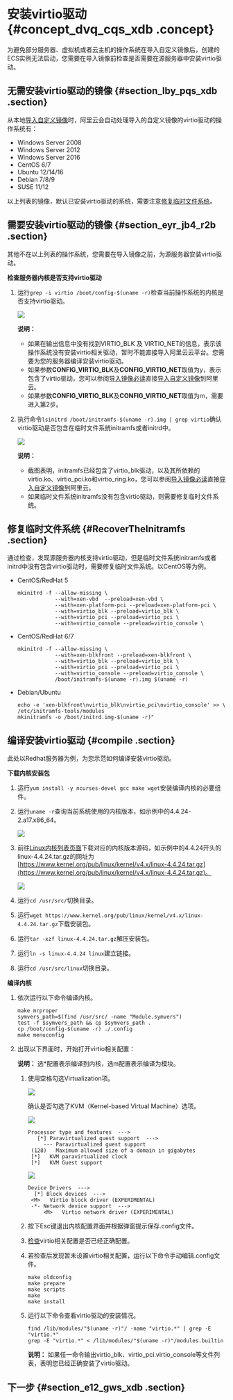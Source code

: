 # 安装virtio驱动 {#concept_dvq_cqs_xdb .concept}

为避免部分服务器、虚拟机或者云主机的操作系统在导入自定义镜像后，创建的ECS实例无法启动，您需要在导入镜像前检查是否需要在源服务器中安装virtio驱动。

## 无需安装virtio驱动的镜像 {#section_lby_pqs_xdb .section}

从本地[导入自定义镜像](intl.zh-CN/用户指南/镜像/导入镜像/导入自定义镜像.md#)时，阿里云会自动处理导入的自定义镜像的virtio驱动的操作系统有：

-   Windows Server 2008
-   Windows Server 2012
-   Windows Server 2016
-   CentOS 6/7
-   Ubuntu 12/14/16
-   Debian 7/8/9
-   SUSE 11/12

以上列表的镜像，默认已安装virtio驱动的系统，需要注意[修复临时文件系统](#RecoverTheInitramfs)。

## 需要安装virtio驱动的镜像 {#section_eyr_jb4_r2b .section}

其他不在以上列表的操作系统，您需要在导入镜像之前，为源服务器安装virtio驱动。

**检查服务器内核是否支持virtio驱动**

1.  运行`grep -i virtio /boot/config-$(uname -r)`检查当前操作系统的内核是否支持virtio驱动。

    ![](http://static-aliyun-doc.oss-cn-hangzhou.aliyuncs.com/assets/img/9707/15394858674632_zh-CN.png)

    **说明：** 

    -   如果在输出信息中没有找到VIRTIO\_BLK 及 VIRTIO\_NET的信息，表示该操作系统没有安装virtio相关驱动，暂时不能直接导入阿里云云平台。您需要为您的服务器编译安装virtio驱动。
    -   如果参数**CONFIG\_VIRTIO\_BLK**及**CONFIG\_VIRTIO\_NET**取值为y，表示包含了virtio驱动，您可以参阅[导入镜像必读](intl.zh-CN/用户指南/镜像/导入镜像/导入镜像必读.md#)直接[导入自定义镜像](intl.zh-CN/用户指南/镜像/导入镜像/导入自定义镜像.md#)到阿里云。
    -   如果参数**CONFIG\_VIRTIO\_BLK**及**CONFIG\_VIRTIO\_NET**取值为m，需要进入第2步。
2.  执行命令`lsinitrd /boot/initramfs-$(uname -r).img | grep virtio`确认virtio驱动是否包含在临时文件系统initramfs或者initrd中。

    ![](http://static-aliyun-doc.oss-cn-hangzhou.aliyuncs.com/assets/img/9707/15394858674633_zh-CN.png)

    **说明：** 

    -   截图表明，initramfs已经包含了virtio\_blk驱动，以及其所依赖的virtio.ko、virtio\_pci.ko和virtio\_ring.ko，您可以参阅[导入镜像必读](intl.zh-CN/用户指南/镜像/导入镜像/导入镜像必读.md#)直接[导入自定义镜像](intl.zh-CN/用户指南/镜像/导入镜像/导入自定义镜像.md#)到阿里云。
    -   如果临时文件系统initramfs没有包含virtio驱动，则需要修复临时文件系统。

## 修复临时文件系统 {#RecoverTheInitramfs .section}

通过检查，发现源服务器内核支持virtio驱动，但是临时文件系统initramfs或者initrd中没有包含virtio驱动时，需要修复临时文件系统。以CentOS等为例。

-   CentOS/RedHat 5

    ```
    mkinitrd -f --allow-missing \
                --with=xen-vbd  --preload=xen-vbd \
                --with=xen-platform-pci --preload=xen-platform-pci \
                --with=virtio_blk --preload=virtio_blk \
                --with=virtio_pci --preload=virtio_pci \
                --with=virtio_console --preload=virtio_console \
    ```

-   CentOS/RedHat 6/7

    ```
    mkinitrd -f --allow-missing \
                --with=xen-blkfront --preload=xen-blkfront \
                --with=virtio_blk --preload=virtio_blk \
                --with=virtio_pci --preload=virtio_pci \
                --with=virtio_console --preload=virtio_console \
                /boot/initramfs-$(uname -r).img $(uname -r)
    ```

-   Debian/Ubuntu

    ```
    echo -e 'xen-blkfront\nvirtio_blk\nvirtio_pci\nvirtio_console' >> \
    /etc/initramfs-tools/modules
    mkinitramfs -o /boot/initrd.img-$(uname -r)"
    ```


## 编译安装virtio驱动 {#compile .section}

此处以Redhat服务器为例，为您示范如何编译安装virtio驱动。

**下载内核安装包**

1.  运行`yum install -y ncurses-devel gcc make wget`安装编译内核的必要组件。
2.  运行`uname -r`查询当前系统使用的内核版本，如示例中的4.4.24-2.a17.x86\_64。

    ![](http://static-aliyun-doc.oss-cn-hangzhou.aliyuncs.com/assets/img/9707/15394858684634_zh-CN.png)

3.  前往[Linux内核列表页面](https://www.kernel.org/pub/linux/kernel/)下载对应的内核版本源码，如示例中的4.4.24开头的linux-4.4.24.tar.gz的网址为[https://www.kernel.org/pub/linux/kernel/v4.x/linux-4.4.24.tar.gz](https://www.kernel.org/pub/linux/kernel/v4.x/linux-4.4.24.tar.gz)。

    ![](http://static-aliyun-doc.oss-cn-hangzhou.aliyuncs.com/assets/img/9707/15394858684638_zh-CN.png)

4.  运行`cd /usr/src/`切换目录。
5.  运行`wget https://www.kernel.org/pub/linux/kernel/v4.x/linux-4.4.24.tar.gz`下载安装包。
6.  运行`tar -xzf linux-4.4.24.tar.gz`解压安装包。
7.  运行`ln -s linux-4.4.24 linux`建立链接。
8.  运行`cd /usr/src/linux`切换目录。

**编译内核**

1.  依次运行以下命令编译内核。

    ```
    make mrproper
    symvers_path=$(find /usr/src/ -name "Module.symvers")
    test -f $symvers_path && cp $symvers_path .
    cp /boot/config-$(uname -r) ./.config
    make menuconfig
    ```

2.  出现以下界面时，开始打开virtio相关配置：

    **说明：** 选\*配置表示编译到内核，选m配置表示编译为模块。

    1.  使用空格勾选Virtualization项。

        ![](http://static-aliyun-doc.oss-cn-hangzhou.aliyuncs.com/assets/img/9707/15394858684639_zh-CN.png)

        确认是否勾选了KVM（Kernel-based Virtual Machine）选项。

        ![](http://static-aliyun-doc.oss-cn-hangzhou.aliyuncs.com/assets/img/9707/15394858684640_zh-CN.png)

        ```
        Processor type and features  --->
           [*] Paravirtualized guest support  --->
             --- Paravirtualized guest support
         (128)   Maximum allowed size of a domain in gigabytes
         [*]   KVM paravirtualized clock
         [*]   KVM Guest support
        ```

        ![](http://static-aliyun-doc.oss-cn-hangzhou.aliyuncs.com/assets/img/9707/15394858684641_zh-CN.png)

        ```
        Device Drivers  --->
          [*] Block devices  --->
         <M>   Virtio block driver (EXPERIMENTAL)
         -*- Network device support  --->
             <M>   Virtio network driver (EXPERIMENTAL)
        ```

    2.  按下Esc键退出内核配置界面并根据弹窗提示保存.config文件。
    3.  [检查](#Check)virtio相关配置是否已经正确配置。
    4.  若检查后发现暂未设置virtio相关配置，运行以下命令手动编辑.config文件。

        ```
        make oldconfig
        make prepare
        make scripts
        make
        make install
        ```

    5.  运行以下命令查看virtio驱动的安装情况。

        ```
        find /lib/modules/"$(uname -r)"/ -name "virtio.*" | grep -E "virtio.*"
        grep -E "virtio.*" < /lib/modules/"$(uname -r)"/modules.builtin
        ```

        **说明：** 如果任一命令输出virtio\_blk、virtio\_pci.virtio\_console等文件列表，表明您已经正确安装了virtio驱动。


## 下一步 {#section_e12_gws_xdb .section}

